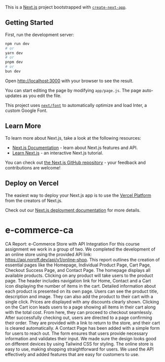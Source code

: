 This is a [Next.js](https://nextjs.org/) project bootstrapped with [`create-next-app`](https://github.com/vercel/next.js/tree/canary/packages/create-next-app).

## Getting Started

First, run the development server:

```bash
npm run dev
# or
yarn dev
# or
pnpm dev
# or
bun dev
```

Open [http://localhost:3000](http://localhost:3000) with your browser to see the result.

You can start editing the page by modifying `app/page.js`. The page auto-updates as you edit the file.

This project uses [`next/font`](https://nextjs.org/docs/basic-features/font-optimization) to automatically optimize and load Inter, a custom Google Font.

## Learn More

To learn more about Next.js, take a look at the following resources:

- [Next.js Documentation](https://nextjs.org/docs) - learn about Next.js features and API.
- [Learn Next.js](https://nextjs.org/learn) - an interactive Next.js tutorial.

You can check out [the Next.js GitHub repository](https://github.com/vercel/next.js/) - your feedback and contributions are welcome!

## Deploy on Vercel

The easiest way to deploy your Next.js app is to use the [Vercel Platform](https://vercel.com/new?utm_medium=default-template&filter=next.js&utm_source=create-next-app&utm_campaign=create-next-app-readme) from the creators of Next.js.

Check out our [Next.js deployment documentation](https://nextjs.org/docs/deployment) for more details.
# e-commerce-ca
CA Report: e-Commerce Store with API Integration
For this course assignment we work in a group of two. We completed the development of an online store using the provided API link: https://api.noroff.dev/api/v1/online-shop. This report outlines the creation of essential pages like the Homepage, Individual Product Page, Cart Page, Checkout Success Page, and Contact Page.
The homepage displays all available products. Clicking on any product will take users to the product page. The header includes navigation link for Home, Contact and a Cart icon displaying the number of items in the cart.
Detailed information about each product is presented on its own page. Users can see the product title, description and image. They can also add the product to their cart with a single click. Prices are displayed with any discounts clearly shown.
Clicking on the Cart icon leads users to a page showing all items in their cart along with the total cost. From here, they can proceed to checkout seamlessly. After successfully checking out, users are directed to a page confirming their order. They are provided with a link to return to the store, and their cart is cleared automatically.
A Contact Page has been added with a simple form for users to reach out. The form ensures that users provide necessary information and validates their input.
We made sure the design looks good on different devices by using Tailwind CSS for styling. The online store is easy to use, making shopping straightforward for users. We used the API effectively and added features that are easy for customers to use.
